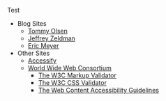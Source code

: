 Test

<div class="menu">
<ul id="example1">
<li>Blog Sites
  <ul>
  <li><a href="http://www.autisticcuckoo.net">Tommy Olsen</a></li>
  <li><a href="http://www.zeldman.com">Jeffrey Zeldman</a></li>
  <li><a href="http://www.meyerweb.com">Eric Meyer</a></li>
  </ul>
</li>
<li>Other Sites
  <ul>
  <li><a href="http://www.accessify.com/">Accessify</a></li>
  <li><a href="http://www.w3.org/">World Wide Web Consortium</a>
    <ul>
    <li><a href="http://validator.w3.org/">The W3C Markup Validator</a></li>
    <li><a href="http://jigsaw.w3.org/css-validator/">The W3C CSS Validator</a></li>
    <li><a href="http://www.w3.org/TR/WAI-WEBCONTENT/">The Web Content Accessibility
Guidelines</a></li>
    </ul>
  </li>
  </ul>
</li>
</ul>
<script type="text/javascript">make_tree_menu('example1');</script>
</div class="menu">
